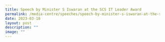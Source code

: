 ```yaml
---
title: Speech by Minister S Iswaran at the SCS IT Leader Award
permalink: /media-centre/speeches/speech-by-minister-s-iswaran-at-the-scs-it-leader-award/
date: 2023-03-18
layout: post
description: ""
image: ""
---
```

